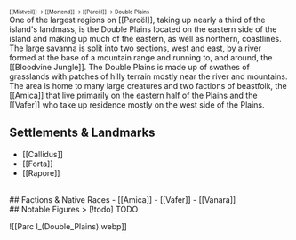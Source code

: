 <sup><sup>[[Mistveil]] → [[Mortend]] → [[Parcël]] → Double Plains</sup></sup>   
One of the largest regions on [[Parcël]], taking up nearly a third of the island's landmass, is the Double Plains located on the eastern side of the island and making up much of the eastern, as well as northern, coastlines. The large savanna is split into two sections, west and east, by a river formed at the base of a mountain range and running to, and around, the [[Bloodvine Jungle]]. The Double Plains is made up of swathes of grasslands with patches of hilly terrain mostly near the river and mountains. The area is home to many large creatures and two factions of beastfolk, the [[Amica]] that live primarily on the eastern half of the Plains and the [[Vafer]] who take up residence mostly on the west side of the Plains.

## Settlements & Landmarks
- [[Callidus]]
- [[Forta]]
- [[Rapore]]
<br>
## Factions & Native Races
- [[Amica]]
- [[Vafer]]
- [[Vanara]]
<br>
## Notable Figures
> [!todo] TODO

![[Parc l_(Double_Plains).webp]]